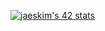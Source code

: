 [![jaeskim's 42 stats](https://badge42.herokuapp.com/api/stats/rboldini?darkmode=true&privacyEmail=false&privacyName=true)](https://github.com/JaeSeoKim/badge42)
